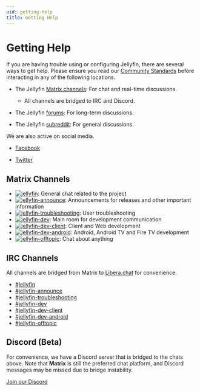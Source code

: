 ```yaml
---
uid: getting-help
title: Getting Help
---
```


# Getting Help

If you are having trouble using or configuring Jellyfin, there are several ways to get help. Please ensure you read our [Community Standards](xref:community-standards) before interacting in any of the following locations.

* The Jellyfin [Matrix channels](https://matrix.to/#/+jellyfin:matrix.org): For chat and real-time discussions.

  * All channels are bridged to IRC and Discord.

* The Jellyfin [forums](https://forum.jellyfin.org): For long-term discussions.

* The Jellyfin [subreddit](https://www.reddit.com/r/jellyfin): For general discussions.

We are also active on social media.

* [Facebook](https://www.facebook.com/Jellyfin-319514125331205)

* [Twitter](https://twitter.com/jellyfin)

## Matrix Channels

* <a href="https://matrix.to/#/#jellyfin:matrix.org"><img alt="jellyfin" src="https://img.shields.io/matrix/jellyfin:matrix.org.svg?logo=matrix&label=jellyfin"></a>: General chat related to the project
* <a href="https://matrix.to/#/#jellyfin-announce:matrix.org"><img alt="jellyfin-announce" src="https://img.shields.io/matrix/jellyfin-announce:matrix.org.svg?logo=matrix&label=jellyfin-announce"></a>: Announcements for releases and other important information
* <a href="https://matrix.to/#/#jellyfin-troubleshooting:matrix.org"><img alt="jellyfin-troubleshooting" src="https://img.shields.io/matrix/jellyfin-troubleshooting:matrix.org.svg?logo=matrix&label=jellyfin-troubleshooting"></a>: User troubleshooting
* <a href="https://matrix.to/#/#jellyfin-dev:matrix.org"><img alt="jellyfin-dev" src="https://img.shields.io/matrix/jellyfin-dev:matrix.org.svg?logo=matrix&label=jellyfin-dev"></a>: Main room for development communication
* <a href="https://matrix.to/#/#jellyfin-dev-client:matrix.org"><img alt="jellyfin-dev-client" src="https://img.shields.io/matrix/jellyfin-dev-client:matrix.org.svg?logo=matrix&label=jellyfin-dev-client"></a>: Client and Web development
* <a href="https://matrix.to/#/#jellyfin-dev-android:matrix.org"><img alt="jellyfin-dev-android" src="https://img.shields.io/matrix/jellyfin-dev-android:matrix.org.svg?logo=matrix&label=jellyfin-dev-android"></a>: Android, Android TV and Fire TV development
* <a href="https://matrix.to/#/#jellyfin-offtopic:matrix.org"><img alt="jellyfin-offtopic" src="https://img.shields.io/matrix/jellyfin-offtopic:matrix.org.svg?logo=matrix&label=jellyfin-offtopic"></a>: Chat about anything

## IRC Channels

All channels are bridged from Matrix to [Libera.chat](https://libera.chat) for convenience.

* [#jellyfin](ircs://irc.libera.chat:6697/#jellyfin)
* [#jellyfin-announce](ircs://irc.libera.chat:6697/#jellyfin-announce)
* [#jellyfin-troubleshooting](ircs://irc.libera.chat:6697/#jellyfin-troubleshooting)
* [#jellyfin-dev](ircs://irc.libera.chat:6697/#jellyfin-dev)
* [#jellyfin-dev-client](ircs://irc.libera.chat:6697/#jellyfin-dev-client)
* [#jellyfin-dev-android](ircs://irc.libera.chat:6697/#jellyfin-dev-android)
* [#jellyfin-offtopic](ircs://irc.libera.chat:6697/#jellyfin-offtopic)

## Discord (Beta)

For convenience, we have a Discord server that is bridged to the chats above. Note that **Matrix** is still the preferred chat platform, and Discord messages may be missed due to bridge instability.

[Join our Discord](https://discord.gg/zHBxVSXdBV)
